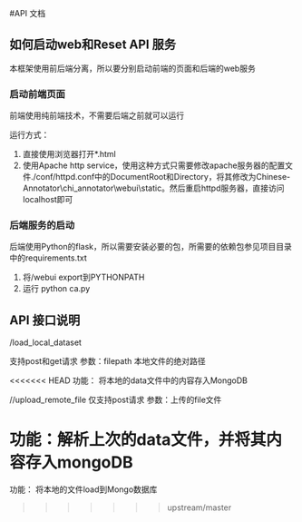 
#API 文档

## 如何启动web和Reset API 服务
本框架使用前后端分离，所以要分别启动前端的页面和后端的web服务

### 启动前端页面
前端使用纯前端技术，不需要后端之前就可以运行

运行方式：
1. 直接使用浏览器打开*.html
2. 使用Apache http service，使用这种方式只需要修改apache服务器的配置文件./conf/httpd.conf中的DocumentRoot和Directory，将其修改为Chinese-Annotator\chi_annotator\webui\static。然后重启httpd服务器，直接访问localhost即可

### 后端服务的启动
后端使用Python的flask，所以需要安装必要的包，所需要的依赖包参见项目目录中的requirements.txt
1. 将/webui export到PYTHONPATH
2. 运行 python ca.py


## API 接口说明
/load_local_dataset

支持post和get请求
参数：filepath 本地文件的绝对路径

<<<<<<< HEAD
功能： 将本地的data文件中的内容存入MongoDB

//upload_remote_file
仅支持post请求
参数：上传的file文件

功能：解析上次的data文件，并将其内容存入mongoDB
=======
功能： 将本地的文件load到Mongo数据库
>>>>>>> upstream/master
